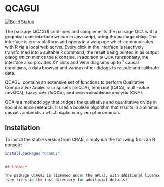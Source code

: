 # QCAGUI

[![Build Status](https://travis-ci.org/rstudio/shiny.svg?branch=master)](https://travis-ci.org/dusadrian/QCAGUI)


The package QCAGUI continues and complements the package QCA with a graphical user interface written in Javascript,
using the package shiny. The interface is cross-platform and opens in a webpage which communicates with R via a local
web server. Every click in the interface is reactively transformed into a suitable R command, the result being printed
in an output dialog which mimics the R console. In addition to QCA functionality, the interface also provides XY plots
and Venn diagrams up to 7 causal conditions, a data browser and various other dialogs to recode and calibrate data.

QCAGUI contains an extensive set of functions to perform Qualitative Comparative Analysis:
crisp sets (csQCA), temporal (tQCA), multi-value (mvQCA), fuzzy sets (fsQCA), and
even coincidence analysis (CNA).

QCA is a methodology that bridges the qualitative and quantitative divide
in social science research. It uses a boolean algorithm that results in a minimal
causal combination which explains a given phenomenon.


## Installation

To install the stable version from CRAN, simply run the following from an R console:

```r
install.packages("QCAGUI")


## License

The package QCAGUI is licensed under the GPLv3, with additional licences for external libraries
(see files in the inst directory for additional details)
